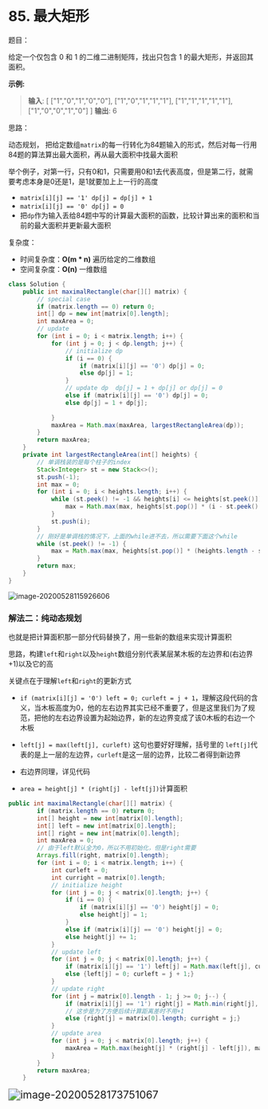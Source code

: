 # 85. 最大矩形

题目：

给定一个仅包含 0 和 1 的二维二进制矩阵，找出只包含 1 的最大矩形，并返回其面积。

**示例:**

> **输入**:
> [
>   ["1","0","1","0","0"],
>   ["1","0","1","1","1"],
>   ["1","1","1","1","1"],
>   ["1","0","0","1","0"]
> ]
> **输出**: 6

思路：

动态规划， 把给定数组`matrix`的每一行转化为84题输入的形式，然后对每一行用84题的算法算出最大面积，再从最大面积中找最大面积

举个例子，对第一行，只有0和1，只需要用0和1去代表高度，但是第二行，就需要考虑本身是0还是1，是1就要加上上一行的高度

- `matrix[i][j] == '1' dp[j] = dp[j] + 1`
- `matrix[i][j] == '0' dp[j] = 0`
- 把`dp`作为输入丢给84题中写的计算最大面积的函数，比较计算出来的面积和当前的最大面积并更新最大面积



复杂度：

- 时间复杂度：**O(m * n)**  遍历给定的二维数组
- 空间复杂度：**O(n)** 一维数组

```java
class Solution {
    public int maximalRectangle(char[][] matrix) {
        // special case
        if (matrix.length == 0) return 0;
        int[] dp = new int[matrix[0].length];
        int maxArea = 0;
        // update 
        for (int i = 0; i < matrix.length; i++) {
            for (int j = 0; j < dp.length; j++) {
                // initialize dp
                if (i == 0) {
                    if (matrix[i][j] == '0') dp[j] = 0;
                    else dp[j] = 1;
                }
                // update dp  dp[j] = 1 + dp[j] or dp[j] = 0
                else if (matrix[i][j] == '0') dp[j] = 0;
                else dp[j] = 1 + dp[j];
                
            }
            maxArea = Math.max(maxArea, largestRectangleArea(dp));
        }
        return maxArea;
    }
    private int largestRectangleArea(int[] heights) {
        // 单调栈装的是每个柱子的index
        Stack<Integer> st = new Stack<>();
        st.push(-1);
        int max = 0;
        for (int i = 0; i < heights.length; i++) {
            while (st.peek() != -1 && heights[i] <= heights[st.peek()]) {
                max = Math.max(max, heights[st.pop()] * (i - st.peek() - 1));
            }
            st.push(i);
        }
        // 刚好是单调栈的情况下，上面的while进不去，所以需要下面这个while
        while (st.peek() != -1) {
            max = Math.max(max, heights[st.pop()] * (heights.length - st.peek() - 1));
        }
        return max;
    }
}
```

![image-20200528115926606](C:\Users\chen\AppData\Roaming\Typora\typora-user-images\image-20200528115926606.png)



### 解法二：纯动态规划

也就是把计算面积那一部分代码替换了，用一些新的数组来实现计算面积

思路，构建`left`和`right`以及`height`数组分别代表某层某木板的左边界和(右边界+1)以及它的高

关键点在于理解`left`和`right`的更新方式

- `if (matrix[i][j] = '0') left = 0; curleft = j + 1`，理解这段代码的含义，当木板高度为0，他的左右边界其实已经不重要了，但是这里我们为了规范，把他的左右边界设置为起始边界，新的左边界变成了该0木板的右边一个木板

- `left[j] = max(left[j], curleft)` 这句也要好好理解，括号里的 `left[j]`代表的是上一层的左边界，`curleft`是这一层的边界，比较二者得到新边界
- 右边界同理，详见代码
- `area = height[j] * (right[j] - left[j])`计算面积





```java
public int maximalRectangle(char[][] matrix) {
        if (matrix.length == 0) return 0;
        int[] height = new int[matrix[0].length];
        int[] left = new int[matrix[0].length];
        int[] right = new int[matrix[0].length];
        int maxArea = 0;
        // 由于left默认全为0，所以不用初始化，但是right需要
        Arrays.fill(right, matrix[0].length);
        for (int i = 0; i < matrix.length; i++) {
            int curleft = 0;
            int curright = matrix[0].length;
            // initialize height
            for (int j = 0; j < matrix[0].length; j++) {
                if (i == 0) {
                    if (matrix[i][j] == '0') height[j] = 0;
                    else height[j] = 1;
                }
                else if (matrix[i][j] == '0') height[j] = 0;
                else height[j] += 1;
            }
            // update left
            for (int j = 0; j < matrix[0].length; j++) {
                if (matrix[i][j] == '1') left[j] = Math.max(left[j], curleft);
                else {left[j] = 0; curleft = j + 1;}
            }
            // update right
            for (int j = matrix[0].length - 1; j >= 0; j--) {
                if (matrix[i][j] == '1') right[j] = Math.min(right[j], curright);
                // 这步是为了方便后续计算距离差时不用+1
                else {right[j] = matrix[0].length; curright = j;}
            }
            // update area
            for (int j = 0; j < matrix[0].length; j++) {
                maxArea = Math.max(height[j] * (right[j] - left[j]), maxArea);
            }
        }
        return maxArea;
    }
```

<img src="C:\Users\chen\AppData\Roaming\Typora\typora-user-images\image-20200528173751067.png" alt="image-20200528173751067" style="zoom:150%;" />